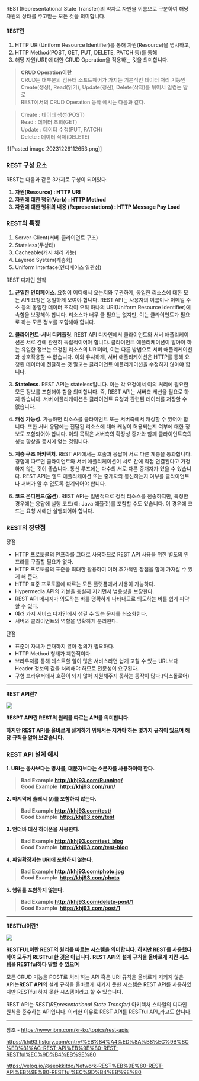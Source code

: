 

REST(Representational State Transfer)의 약자로 자원을 이름으로 구분하여 해당 자원의 상태를 주고받는 모든 것을 의미합니다.

#### **REST란** 
1. HTTP URI(Uniform Resource Identifier)를 통해 자원(Resource)을 명시하고,
2. HTTP Method(POST, GET, PUT, DELETE, PATCH 등)를 통해
3. 해당 자원(URI)에 대한 CRUD Operation을 적용하는 것을 의미합니다.


> **CRUD Operation이란**  
> CRUD는 대부분의 컴퓨터 소프트웨어가 가지는 기본적인 데이터 처리 기능인 Create(생성), Read(읽기), Update(갱신), Delete(삭제)를 묶어서 일컫는 말로   
> REST에서의 CRUD Operation 동작 예시는 다음과 같다.

> Create : 데이터 생성(POST)  
> Read : 데이터 조회(GET)  
> Update : 데이터 수정(PUT, PATCH)  
> Delete : 데이터 삭제(DELETE)


![[Pasted image 20231226112653.png]]


### **REST 구성 요소**

REST는 다음과 같은 3가지로 구성이 되어있다. 

1. **자원(Resource) : HTTP URI**
2. **자원에 대한 행위(Verb) : HTTP Method**
3. **자원에 대한 행위의 내용 (Representations) : HTTP Message Pay Load**

### **REST의 특징**

1. Server-Client(서버-클라이언트 구조)
2. Stateless(무상태)
3. Cacheable(캐시 처리 가능)
4. Layered System(계층화)
5. Uniform Interface(인터페이스 일관성)

REST 디자인 원칙

1. **균일한 인터페이스**. 요청이 어디에서 오는지와 무관하게, 동일한 리소스에 대한 모든 API 요청은 동일하게 보여야 합니다. REST API는 사용자의 이름이나 이메일 주소 등의 동일한 데이터 조각이 오직 하나의 URI(Uniform Resource Identifier)에 속함을 보장해야 합니다. 리소스가 너무 클 필요는 없지만, 이는 클라이언트가 필요로 하는 모든 정보를 포함해야 합니다.  
      
    
2. **클라이언트-서버 디커플링**. REST API 디자인에서 클라이언트와 서버 애플리케이션은 서로 간에 완전히 독립적이어야 합니다. 클라이언트 애플리케이션이 알아야 하는 유일한 정보는 요청된 리소스의 URI이며, 이는 다른 방법으로 서버 애플리케이션과 상호작용할 수 없습니다. 이와 유사하게, 서버 애플리케이션은 HTTP를 통해 요청된 데이터에 전달하는 것 말고는 클라이언트 애플리케이션을 수정하지 않아야 합니다.  
      
    
3. **Stateless**. REST API는 stateless입니다. 이는 각 요청에서 이의 처리에 필요한 모든 정보를 포함해야 함을 의미합니다. 즉, REST API는 서버측 세션을 필요로 하지 않습니다. 서버 애플리케이션은 클라이언트 요청과 관련된 데이터를 저장할 수 없습니다.  
  
    
4. **캐싱 가능성**. 가능하면 리소스를 클라이언트 또는 서버측에서 캐싱할 수 있어야 합니다. 또한 서버 응답에는 전달된 리소스에 대해 캐싱이 허용되는지 여부에 대한 정보도 포함되어야 합니다. 이의 목적은 서버측의 확장성 증가와 함께 클라이언트측의 성능 향상을 동시에 얻는 것입니다.  
      
    
5. **계층 구조 아키텍처**. REST API에서는 호출과 응답이 서로 다른 계층을 통과합니다. 경험에 따르면 클라이언트와 서버 애플리케이션이 서로 간에 직접 연결된다고 가정하지 않는 것이 좋습니다. 통신 루프에는 다수의 서로 다른 중개자가 있을 수 있습니다. REST API는 엔드 애플리케이션 또는 중개자와 통신하는지 여부를 클라이언트나 서버가 알 수 없도록 설계되어야 합니다.  
      
    
6. **코드 온디맨드(옵션)**. REST API는 일반적으로 정적 리소스를 전송하지만, 특정한 경우에는 응답에 실행 코드(예: Java 애플릿)를 포함할 수도 있습니다. 이 경우에 코드는 요청 시에만 실행되어야 합니다.

### **REST의 장단점**

장점 

- HTTP 프로토콜의 인프라를 그대로 사용하므로 REST API 사용을 위한 별도의 인프라를 구출할 필요가 없다.
- HTTP 프로토콜의 표준을 최대한 활용하여 여러 추가적인 장점을 함께 가져갈 수 있게 해 준다.
- HTTP 표준 프로토콜에 따르는 모든 플랫폼에서 사용이 가능하다.
- Hypermedia API의 기본을 충실히 지키면서 범용성을 보장한다.
- REST API 메시지가 의도하는 바를 명확하게 나타내므로 의도하는 바를 쉽게 파악할 수 있다.
- 여러 가지 서비스 디자인에서 생길 수 있는 문제를 최소화한다.
- 서버와 클라이언트의 역할을 명확하게 분리한다.

단점 

- 표준이 자체가 존재하지 않아 정의가 필요하다.
- HTTP Method 형태가 제한적이다.
- 브라우저를 통해 테스트할 일이 많은 서비스라면 쉽게 고칠 수 있는 URL보다 Header 정보의 값을 처리해야 하므로 전문성이 요구된다.
- 구형 브라우저에서 호환이 되지 않아 지원해주지 못하는 동작이 많다.(익스폴로어)

---

**REST API란?**

![](https://blog.kakaocdn.net/dn/bnwnOY/btqUTmALH2G/KNTMYZVfN1P9QqtHdGGadk/img.png)

**RESPT API란 REST의 원리를 따르는 API를 의미합니다.**

**하지만 REST API를 올바르게 설계하기 위해서는 지켜야 하는 몇가지 규칙이 있으며 해당 규칙을 알아 보겠습니다.**

### **REST API 설계 예시**

**1. URI는 동사보다는 명사를, 대문자보다는 소문자를 사용하여야 한다.**

<blockquote data-ke-size="size16" data-ke-style="style3"><b><b><b>Bad Example<span>&nbsp;</span><a href="http://khj93.com/test/">http://khj93.com/Running/</a></b><b><br><b><b><b><span><b><b>Good Example&nbsp;</b></b> </span><a href="http://khj93.com/test/">http://khj93.com/run/</a>&nbsp;</b><b>&nbsp;</b></b></b></b></b></b></blockquote>

**2. 마지막에 슬래시 (/)를 포함하지 않는다.**

<blockquote data-ke-size="size16" data-ke-style="style3"><b><b><b><b>Bad Example<span>&nbsp;</span><a href="http://khj93.com/test/">http://khj93.com/test/</a>&nbsp;</b><b>&nbsp;<br><b><b><b><span><b><b>Good Example&nbsp;</b></b><span>&nbsp;</span></span><a href="http://khj93.com/test/">http://khj93.com/test</a> </b></b></b></b></b></b></b><b><b><b><b><b><b><b></b></b></b></b></b></b></b></blockquote>

**3. 언더바 대신 하이폰을 사용한다.**

<blockquote data-ke-size="size16" data-ke-style="style3"><b><b><b><b>Bad Example<span>&nbsp;</span><a href="http://khj93.com/test/">http://khj93.com/test_blog</a></b><b><br><b><b><b><span><b><b>Good Example&nbsp;</b></b><span>&nbsp;</span></span><a href="http://khj93.com/test/">http://khj93.com/test-blog</a>&nbsp;</b><b>&nbsp;</b></b></b></b></b></b></b></blockquote>

**4. 파일확장자는 URI에 포함하지 않는다.**

<blockquote data-ke-size="size16" data-ke-style="style3"><b><b><b><b>Bad Example<span>&nbsp;</span><a href="http://khj93.com/test/">http://khj93.com/photo.jpg</a>&nbsp;</b><b>&nbsp;<br><b><b><b><span><b><b>Good Example&nbsp;</b></b><span>&nbsp;</span></span><a href="http://khj93.com/test/">http://khj93.com/photo</a>&nbsp;</b><b>&nbsp;</b></b></b></b></b></b></b><b></b></blockquote>

**5. 행위를 포함하지 않는다.**

<blockquote data-ke-style="style3"><b><b><b>Bad Example<span>&nbsp;</span><a href="http://khj93.com/test/">http://khj93.com/delete-post/1</a>&nbsp;</b><b>&nbsp;<br><b><b><b><span><b><b>Good Example&nbsp;</b></b><span>&nbsp;</span></span><a href="http://khj93.com/test/">http://khj93.com/post/1</a>&nbsp;</b><b>&nbsp;</b></b></b></b></b></b></blockquote>



---

**RESTful이란?**

![](https://blog.kakaocdn.net/dn/Prbbr/btqUOBFqxzH/zhpIrKuFxPKI9QvRzmiBe1/img.png)

**RESTFUL이란 REST의 원리를 따르는 시스템을 의미합니다. 하지만 REST를 사용했다 하여 모두가 RESTful 한 것은 아닙니다. REST API의 설계 규칙을 올바르게 지킨 시스템을 RESTful하다 말할 수 있으며**

모든 CRUD 기능을 POST로 처리 하는 API 혹은 URI 규칙을 올바르게 지키지 않은 API는**REST API**의 설계 규칙을 올바르게 지키지 못한 시스템은 REST API를 사용하였지만 RESTful 하지 못한 시스템이라고 할 수 있습니다.




REST API는 _REST(REpresentational State Transfer)_ 아키텍처 스타일의 디자인 원칙을 준수하는 API입니다. 이러한 이유로 REST API를 RESTful API_라고도 합니다.








---
참조 - https://www.ibm.com/kr-ko/topics/rest-apis

https://khj93.tistory.com/entry/%EB%84%A4%ED%8A%B8%EC%9B%8C%ED%81%AC-REST-API%EB%9E%80-REST-RESTful%EC%9D%B4%EB%9E%80

https://velog.io/@seokkitdo/Network-REST%EB%9E%80-REST-API%EB%9E%80-RESTful%EC%9D%B4%EB%9E%80